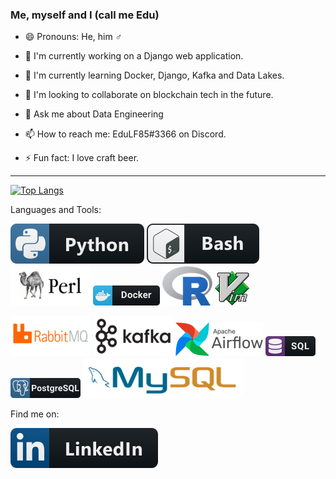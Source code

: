 ### Me, myself and I (call me Edu)

- 😄 Pronouns: He, him ♂
- 🔭 I'm currently working on a Django web application.
- 🌱 I'm currently learning Docker, Django, Kafka and Data Lakes.
- 👯 I'm looking to collaborate on blockchain tech in the future.
- 💬 Ask me about Data Engineering
- 📫 How to reach me: EduLF85#3366 on Discord.


- ⚡ Fun fact: I love craft beer.


---
[![Top Langs](https://github-readme-stats.vercel.app/api/top-langs/?username=eddy85br&&layout=compact)](https://github.com/anuraghazra/github-readme-stats)


Languages and Tools:

![Python](./img/python.svg)
![Bash](./img/bash.svg)
![Perl](./img/perl.png)
![Docker](./img/docker.png)
<img src="./img/Rlogo.png" width="80" height="63" alt="R" />
<img src="./img/vim.png" width="55" height="55" alt="Vim" />

<div>
  <img src="./img/rabbitmq.png" alt="Rabbit MQ" />
  <img src="./img/kafka.png" alt="Apache Kafka" />
  <img src="./img/airflow.png" alt="Apache Airflow" />
  <img src="./img/sql.png" alt="SQL language" />
  <img src="./img/postgresql.png" alt="PostgreSQL DB" />
  <!-- <img src="./img/mysql.png" alt="MySQL DB" /> -->
  <img src="./img/mysql_h.png" alt="MySQL DB" />
</div>


Find me on:

[![Linkedin](./img/linkedin.svg)](https://www.linkedin.com/in/eduardolf/)
